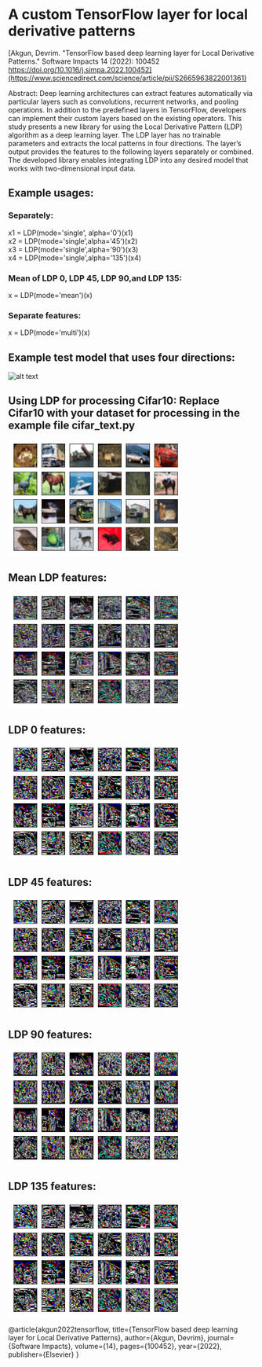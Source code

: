 # A custom TensorFlow layer for local derivative patterns 
[Akgun, Devrim. "TensorFlow based deep learning layer for Local Derivative Patterns." Software Impacts 14 (2022): 100452 https://doi.org/10.1016/j.simpa.2022.100452](https://www.sciencedirect.com/science/article/pii/S2665963822001361)

Abstract: Deep learning architectures can extract features automatically via particular layers such as convolutions, recurrent networks, and pooling operations. In addition to the predefined layers in TensorFlow, developers can implement their custom layers based on the existing operators. This study presents a new library for using the Local Derivative Pattern (LDP) algorithm as a deep learning layer. The LDP layer has no trainable parameters and extracts the local patterns in four directions. The layer’s output provides the features to the following layers separately or combined. The developed library enables integrating LDP into any desired model that works with two-dimensional input data.


## Example usages:
### Separately:
  x1 = LDP(mode='single', alpha='0')(x1)    
  x2 = LDP(mode='single',alpha='45')(x2)    
  x3 = LDP(mode='single',alpha='90')(x3)    
  x4 = LDP(mode='single',alpha='135')(x4)   
### Mean of LDP 0, LDP 45, LDP 90,and LDP 135:   
  x = LDP(mode='mean')(x)   
### Separate features:   
  x = LDP(mode='multi')(x)    
  
## Example test model that uses four directions:
![alt text](images/model1.png)


## Using LDP for processing Cifar10: Replace Cifar10 with your dataset for processing in the example file cifar_text.py
![alt text](images/cifar10.png)
##  Mean LDP features:
![alt text](images/ldp_combined.png)
##  LDP 0 features:
![alt text](images/ldp_0.png)
##  LDP 45 features:
![alt text](images/ldp_45.png)
##  LDP 90 features:
![alt text](images/ldp_90.png)
##  LDP 135 features:
![alt text](images/ldp_135.png)

@article{akgun2022tensorflow,
  title={TensorFlow based deep learning layer for Local Derivative Patterns},
  author={Akgun, Devrim},
  journal={Software Impacts},
  volume={14},
  pages={100452},
  year={2022},
  publisher={Elsevier}
}
